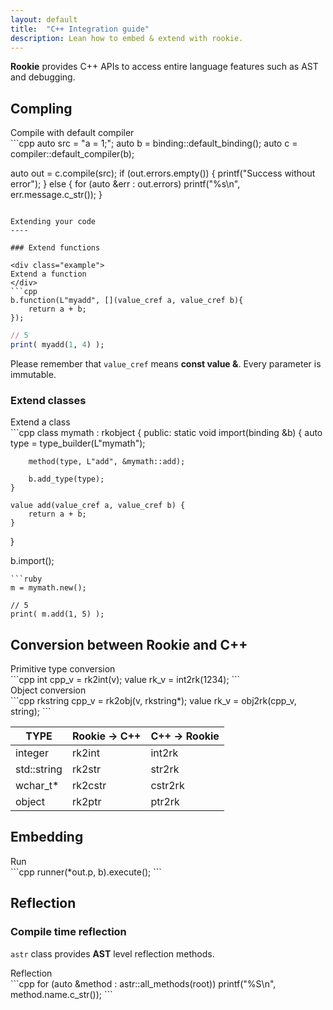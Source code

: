 ```yaml
---
layout: default
title:  "C++ Integration guide"
description: Lean how to embed & extend with rookie.
---
```


__Rookie__ provides C++ APIs to access entire language features such as AST and debugging.

Compling
----

<div class="example">
Compile with default compiler
</div>
```cpp
auto src = "a = 1;";
auto b = binding::default_binding();
auto c = compiler::default_compiler(b);

auto out = c.compile(src);
if (out.errors.empty()) {
    printf("Success without error");
}
else {
    for (auto &err : out.errors)
        printf("%s\n", err.message.c_str());
}
```

Extending your code
----

### Extend functions

<div class="example">
Extend a function
</div>
```cpp
b.function(L"myadd", [](value_cref a, value_cref b){
    return a + b;
});
```
```ruby
// 5
print( myadd(1, 4) );
```

Please remember that `value_cref` means __const value &__. Every parameter is immutable.

### Extend classes

<div class="example">
Extend a class
</div>
```cpp
class mymath : rkobject<mymath> {
public:
    static void import(binding &b) {
        auto type = type_builder(L"mymath");

        method(type, L"add", &mymath::add);

        b.add_type(type);
    }

    value add(value_cref a, value_cref b) {
        return a + b;
    }
}

b.import<mymath>();
```
```ruby
m = mymath.new();

// 5
print( m.add(1, 5) );
```

Conversion between Rookie and C++
----

<div class="example">
Primitive type conversion
</div>
```cpp
int   cpp_v = rk2int(v);
value rk_v  = int2rk(1234);
```

<div class="example">
Object conversion
</div>
```cpp
rkstring cpp_v = rk2obj(v, rkstring*);
value    rk_v  = obj2rk(cpp_v, string);
```

|TYPE        |Rookie → C++  |C++ → Rookie  |
|------------|--------------|--------------|
|integer     |rk2int        |int2rk        |
|std::string |rk2str        |str2rk        |
|wchar_t*    |rk2cstr       |cstr2rk       |
|object      |rk2ptr        |ptr2rk        |

Embedding
----

<div class="example">
Run
</div>
```cpp
runner(*out.p, b).execute();
```

Reflection
----

### Compile time reflection

`astr` class provides __AST__ level reflection methods.

<div class="example">
Reflection
</div>
```cpp
for (auto &method : astr::all_methods(root))
    printf("%S\n", method.name.c_str());
```
